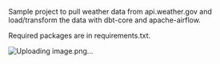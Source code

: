 Sample project to pull weather data from api.weather.gov and load/transform the data with dbt-core and apache-airflow.

Required packages are in requirements.txt. 

![Uploading image.png…]()

